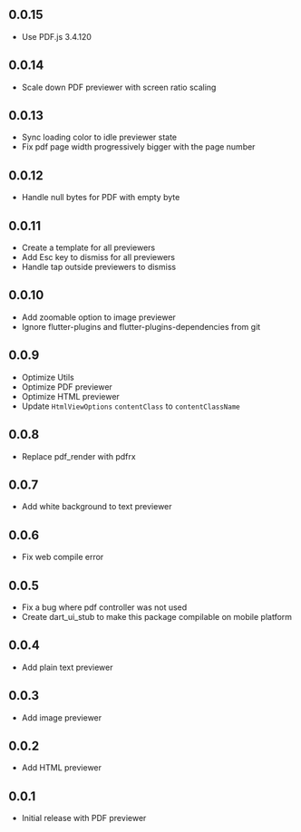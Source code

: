 ## 0.0.15

- Use PDF.js 3.4.120

## 0.0.14

- Scale down PDF previewer with screen ratio scaling

## 0.0.13

- Sync loading color to idle previewer state
- Fix pdf page width progressively bigger with the page number

## 0.0.12

- Handle null bytes for PDF with empty byte

## 0.0.11

- Create a template for all previewers
- Add Esc key to dismiss for all previewers
- Handle tap outside previewers to dismiss

## 0.0.10

- Add zoomable option to image previewer
- Ignore flutter-plugins and flutter-plugins-dependencies from git

## 0.0.9

- Optimize Utils
- Optimize PDF previewer
- Optimize HTML previewer
- Update `HtmlViewOptions` `contentClass` to `contentClassName`

## 0.0.8

- Replace pdf_render with pdfrx

## 0.0.7

- Add white background to text previewer

## 0.0.6

- Fix web compile error

## 0.0.5

- Fix a bug where pdf controller was not used
- Create dart_ui_stub to make this package compilable on mobile platform

## 0.0.4

- Add plain text previewer

## 0.0.3

- Add image previewer

## 0.0.2

- Add HTML previewer

## 0.0.1

- Initial release with PDF previewer
